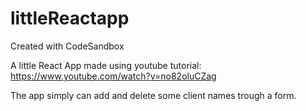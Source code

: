 # littleReactapp
Created with CodeSandbox

A little React App made using youtube tutorial: https://www.youtube.com/watch?v=no82oluCZag

The app simply can add and delete some client names trough a form.

